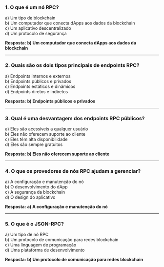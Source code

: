 ### 1. O que é um nó RPC?

a) Um tipo de blockchain  
b) Um computador que conecta dApps aos dados da blockchain  
c) Um aplicativo descentralizado  
d) Um protocolo de segurança  

**Resposta:** **b) Um computador que conecta dApps aos dados da blockchain**

---

### 2. Quais são os dois tipos principais de endpoints RPC?

a) Endpoints internos e externos  
b) Endpoints públicos e privados  
c) Endpoints estáticos e dinâmicos  
d) Endpoints diretos e indiretos  

**Resposta:** **b) Endpoints públicos e privados**

---

### 3. Qual é uma desvantagem dos endpoints RPC públicos?

a) Eles são acessíveis a qualquer usuário  
b) Eles não oferecem suporte ao cliente  
c) Eles têm alta disponibilidade  
d) Eles são sempre gratuitos  

**Resposta:** **b) Eles não oferecem suporte ao cliente**

---

### 4. O que os provedores de nós RPC ajudam a gerenciar?

a) A configuração e manutenção do nó  
b) O desenvolvimento do dApp  
c) A segurança da blockchain  
d) O design do aplicativo  

**Resposta:** **a) A configuração e manutenção do nó**

---

### 5. O que é o JSON-RPC?

a) Um tipo de nó RPC  
b) Um protocolo de comunicação para redes blockchain  
c) Uma linguagem de programação  
d) Uma plataforma de desenvolvimento  

**Resposta:** **b) Um protocolo de comunicação para redes blockchain**
